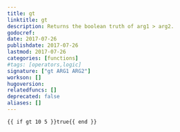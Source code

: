 ```yaml
---
title: gt
linktitle: gt
description: Returns the boolean truth of arg1 > arg2.
godocref:
date: 2017-07-26
publishdate: 2017-07-26
lastmod: 2017-07-26
categories: [functions]
#tags: [operators,logic]
signature: ["gt ARG1 ARG2"]
workson: []
hugoversion:
relatedfuncs: []
deprecated: false
aliases: []
---
```



```
{{ if gt 10 5 }}true{{ end }}
```
